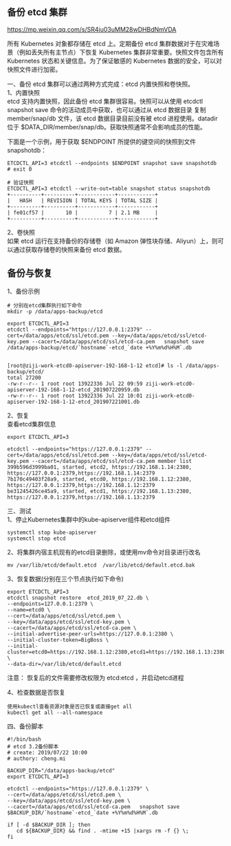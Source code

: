 备份 etcd 集群  
---
https://mp.weixin.qq.com/s/SR4ju03uMM28wDHBdNmVDA

所有 Kubernetes 对象都存储在 etcd 上。定期备份 etcd 集群数据对于在灾难场景（例如丢失所有主节点）下恢复 Kubernetes 集群非常重要。快照文件包含所有 Kubernetes 状态和关键信息。为了保证敏感的 Kubernetes 数据的安全，可以对快照文件进行加密。  

一、备份 etcd 集群可以通过两种方式完成：etcd 内置快照和卷快照。  
1、内置快照  
etcd 支持内置快照，因此备份 etcd 集群很容易。快照可以从使用 etcdctl snapshot save 命令的活动成员中获取，也可以通过从 etcd 数据目录 复制 member/snap/db 文件，该 etcd 数据目录目前没有被 etcd 进程使用。datadir 位于 $DATA_DIR/member/snap/db。获取快照通常不会影响成员的性能。  

下面是一个示例，用于获取 $ENDPOINT 所提供的键空间的快照到文件 snapshotdb：  
```
ETCDCTL_API=3 etcdctl --endpoints $ENDPOINT snapshot save snapshotdb
# exit 0

# 验证快照
ETCDCTL_API=3 etcdctl --write-out=table snapshot status snapshotdb
+----------+----------+------------+------------+
|   HASH   | REVISION | TOTAL KEYS | TOTAL SIZE |
+----------+----------+------------+------------+
| fe01cf57 |       10 |          7 | 2.1 MB     |
+----------+----------+------------+------------+
```  

2、卷快照  
如果 etcd 运行在支持备份的存储卷（如 Amazon 弹性块存储、Aliyun）上，则可以通过获取存储卷的快照来备份 etcd 数据。  


备份与恢复
---
1、备份示例
```
# 分别在etcd集群执行如下命令
mkdir -p /data/apps-backup/etcd

export ETCDCTL_API=3
etcdctl --endpoints="https://127.0.0.1:2379" --cert=/data/apps/etcd/ssl/etcd.pem --key=/data/apps/etcd/ssl/etcd-key.pem --cacert=/data/apps/etcd/ssl/etcd-ca.pem   snapshot save  /data/apps-backup/etcd/`hostname`-etcd_`date +%Y%m%d%H%M`.db


[root@ziji-work-etcd0-apiserver-192-168-1-12 etcd]# ls -l /data/apps-backup/etcd/
total 27200
-rw-r--r-- 1 root root 13922336 Jul 22 09:59 ziji-work-etcd0-apiserver-192-168-1-12-etcd_201907220959.db
-rw-r--r-- 1 root root 13922336 Jul 22 10:01 ziji-work-etcd0-apiserver-192-168-1-12-etcd_201907221001.db
```  

2、恢复  
查看etcd集群信息  
```
export ETCDCTL_API=3

etcdctl --endpoints="https://127.0.0.1:2379" --cert=/data/apps/etcd/ssl/etcd.pem --key=/data/apps/etcd/ssl/etcd-key.pem --cacert=/data/apps/etcd/ssl/etcd-ca.pem member list
399b596d3999ba01, started, etcd2, https://192.168.1.14:2380, https://127.0.0.1:2379,https://192.168.1.14:2379
7b170c49403f28a9, started, etcd0, https://192.168.1.12:2380, https://127.0.0.1:2379,https://192.168.1.12:2379
be31245426ce45a9, started, etcd1, https://192.168.1.13:2380, https://127.0.0.1:2379,https://192.168.1.13:2379
```  

三、测试  
1、停止Kubernetes集群中的kube-apiserver组件和etcd组件  
```
systemctl stop kube-apiserver
systemctl stop etcd
```  

2、将集群内宿主机现有的etcd目录删除，或使用mv命令对目录进行改名
```
mv /var/lib/etcd/default.etcd  /var/lib/etcd/default.etcd.bak
```  

3、恢复数据(分别在三个节点执行如下命令)  
```
export ETCDCTL_API=3
etcdctl snapshot restore  etcd_2019_07_22.db \
--endpoints=127.0.0.1:2379 \
--name=etcd0 \
--cert=/data/apps/etcd/ssl/etcd.pem \
--key=/data/apps/etcd/ssl/etcd-key.pem \
--cacert=/data/apps/etcd/ssl/etcd-ca.pem \
--initial-advertise-peer-urls=https://127.0.0.1:2380 \
--initial-cluster-token=BigBoss \
--initial-cluster=etcd0=https://192.168.1.12:2380,etcd1=https://192.168.1.13:2380,etcd2=https://192.168.1.14:2380 \
--data-dir=/var/lib/etcd/default.etcd
```  
注意： 恢复后的文件需要修改权限为 etcd:etcd ，并启动etcd进程  


4、检查数据是否恢复  
```
使用kubectl查看资源对象是否已恢复或直接get all
kubectl get all --all-namespace
```  

四、备份脚本  
```
#!/bin/bash
# etcd 3.2备份脚本
# create: 2019/07/22 10:00
# authory: cheng.mi

BACKUP_DIR="/data/apps-backup/etcd"
export ETCDCTL_API=3

etcdctl --endpoints="https://127.0.0.1:2379" \
--cert=/data/apps/etcd/ssl/etcd.pem \
--key=/data/apps/etcd/ssl/etcd-key.pem \
--cacert=/data/apps/etcd/ssl/etcd-ca.pem   snapshot save  $BACKUP_DIR/`hostname`-etcd_`date +%Y%m%d%H%M`.db

if [ -d $BACKUP_DIR ]; then
   cd ${BACKUP_DIR} && find . -mtime +15 |xargs rm -f {} \;
fi
```  
